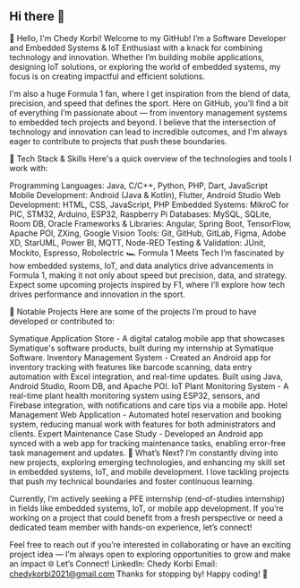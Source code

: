 ## Hi there 👋

👋 Hello, I'm Chedy Korbi!
Welcome to my GitHub! I’m a Software Developer and Embedded Systems & IoT Enthusiast with a knack for combining technology and innovation. Whether I’m building mobile applications, designing IoT solutions, or exploring the world of embedded systems, my focus is on creating impactful and efficient solutions.

I'm also a huge Formula 1 fan, where I get inspiration from the blend of data, precision, and speed that defines the sport. Here on GitHub, you’ll find a bit of everything I’m passionate about — from inventory management systems to embedded tech projects and beyond. I believe that the intersection of technology and innovation can lead to incredible outcomes, and I'm always eager to contribute to projects that push these boundaries.

🔧 Tech Stack & Skills
Here's a quick overview of the technologies and tools I work with:

Programming Languages: Java, C/C++, Python, PHP, Dart, JavaScript
Mobile Development: Android (Java & Kotlin), Flutter, Android Studio
Web Development: HTML, CSS, JavaScript, PHP
Embedded Systems: MikroC for PIC, STM32, Arduino, ESP32, Raspberry Pi
Databases: MySQL, SQLite, Room DB, Oracle
Frameworks & Libraries: Angular, Spring Boot, TensorFlow, Apache POI, ZXing, Google Vision
Tools: Git, GitHub, GitLab, Figma, Adobe XD, StarUML, Power BI, MQTT, Node-RED
Testing & Validation: JUnit, Mockito, Espresso, Robolectric
🏎️ Formula 1 Meets Tech
I’m fascinated by how embedded systems, IoT, and data analytics drive advancements in Formula 1, making it not only about speed but precision, data, and strategy. Expect some upcoming projects inspired by F1, where I’ll explore how tech drives performance and innovation in the sport.

💼 Notable Projects
Here are some of the projects I’m proud to have developed or contributed to:

Symatique Application Store - A digital catalog mobile app that showcases Symatique's software products, built during my internship at Symatique Software.
Inventory Management System - Created an Android app for inventory tracking with features like barcode scanning, data entry automation with Excel integration, and real-time updates. Built using Java, Android Studio, Room DB, and Apache POI.
IoT Plant Monitoring System - A real-time plant health monitoring system using ESP32, sensors, and Firebase integration, with notifications and care tips via a mobile app.
Hotel Management Web Application - Automated hotel reservation and booking system, reducing manual work with features for both administrators and clients.
Expert Maintenance Case Study - Developed an Android app synced with a web app for tracking maintenance tasks, enabling error-free task management and updates.
🚀 What’s Next?
I’m constantly diving into new projects, exploring emerging technologies, and enhancing my skill set in embedded systems, IoT, and mobile development. I love tackling projects that push my technical boundaries and foster continuous learning.

Currently, I’m actively seeking a PFE internship (end-of-studies internship) in fields like embedded systems, IoT, or mobile app development. If you’re working on a project that could benefit from a fresh perspective or need a dedicated team member with hands-on experience, let’s connect!

Feel free to reach out if you’re interested in collaborating or have an exciting project idea — I’m always open to exploring opportunities to grow and make an impact
🌐 Let’s Connect!
LinkedIn: Chedy Korbi
Email: chedykorbi2021@gmail.com
Thanks for stopping by! Happy coding! 🚀
